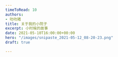 ```yaml
---
timeToRead: 10
authors:
- 叻叻猪
title: 关于我的小院子
excerpt: 小时候的故事
date: 2021-05-10T16:00:00+00:00
hero: "/images/snipaste_2021-05-12_08-20-23.png"
draft: true

---
```

